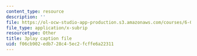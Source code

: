 ```yaml
---
content_type: resource
description: ''
file: https://ol-ocw-studio-app-production.s3.amazonaws.com/courses/6-00sc-introduction-to-computer-science-and-programming-spring-2011/f06cb902edb728c45ec2fcffe6a22311_Mx0uXIBD-yA.srt
file_type: application/x-subrip
resourcetype: Other
title: 3play caption file
uid: f06cb902-edb7-28c4-5ec2-fcffe6a22311
---
```


